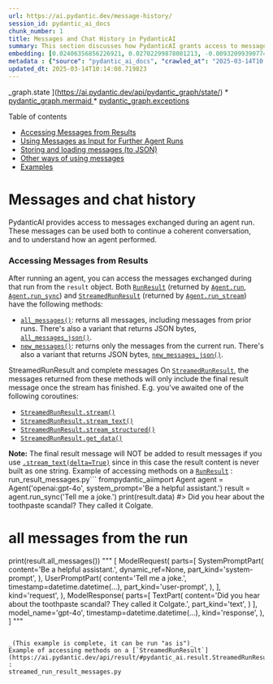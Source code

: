 ```yaml
---
url: https://ai.pydantic.dev/message-history/
session_id: pydantic_ai_docs
chunk_number: 1
title: Messages and Chat History in PydanticAI
summary: This section discusses how PydanticAI grants access to messages exchanged during agent runs, allowing for coherent conversations and further interactions. It includes various aspects such as accessing messages from results, using messages for subsequent agent runs, storing and loading messages in JSON format, and additional utilization methods.
embedding: [0.02406356856226921, 0.02702299878001213, -0.009320993907749653, -0.0034900663886219263, 0.026877453550696373, 0.018338767811655998, -0.008296108804643154, -0.004151086788624525, -0.0062887901440262794, -0.0014637962449342012, -0.02061898447573185, -0.023432869464159012, -0.016774149611592293, -0.024597235023975372, 0.00368715962395072, -0.00032975213252939284, -0.03114679642021656, 0.0022771849762648344, 0.020437052473425865, 0.03514930605888367, 0.040316179394721985, -0.00843559019267559, 0.0037356747779995203, 0.010327685624361038, -0.02818736433982849, -0.0011446569114923477, -0.01340234000235796, 0.04754495248198509, -0.0383998267352581, -0.022219987586140633, -0.010145753622055054, -0.005964344367384911, -0.05186280980706215, -0.02585863322019577, 0.010721871629357338, 0.002810852834954858, -0.02564031444489956, -0.0042299241758883, -0.010327685624361038, -0.015185276046395302, 0.005464030895382166, -0.012783770449459553, 0.011861980892717838, 0.020958591252565384, -0.019212042912840843, 0.00740464124828577, 0.011959010735154152, 0.017538266256451607, 0.02294771745800972, 0.05108656734228134, -0.05176578089594841, 0.03248096629977226, 0.004724173340946436, -0.024196984246373177, 0.001336443703621626, -0.007295481860637665, -0.011595146730542183, -0.011006899178028107, -0.014979085884988308, -0.06535005569458008, 0.006513173226267099, 0.0066829766146838665, -0.013341696001589298, -0.002913947682827711, -0.028793806210160255, 0.0172350462526083, -0.0357314869761467, 0.03643495962023735, -0.020327892154455185, 0.015209533274173737, 0.027217060327529907, 0.010163946077227592, -0.04844248667359352, -0.01909075304865837, -0.04841822758316994, -0.0437607616186142, 0.050310321152210236, 0.06486489623785019, -0.0018814823124557734, -0.03818150609731674, 0.02680468000471592, -0.017416978254914284, 0.002688048407435417, 0.025252191349864006, -0.01681053638458252, -0.013838977552950382, -0.031437888741493225, -0.020897947251796722, -0.0075501869432628155, -0.04477958381175995, -0.042159758508205414, -0.002014899393543601, -0.01176495011895895, 0.03165620565414429, 0.06568966060876846, 0.00888435635715723, -0.012541194446384907, -0.03970973938703537, -0.018654117360711098, 0.006961939390748739, 0.045555826276540756, -0.05705394223332405, -0.07175406813621521, 0.004008573014289141, 0.030225005000829697, 0.013438726775348186, 0.008860099129378796, 0.0022574756294488907, -0.03330572322010994, -0.029958171769976616, -0.04987368360161781, -0.0001345540367765352, -0.007459220942109823, 0.012856543064117432, -0.04672019183635712, 0.028526971116662025, 0.002418182324618101, -0.03890923783183098, 0.02098284848034382, 0.022486822679638863, -0.055695515125989914, -0.009533247910439968, -0.02728983201086521, 0.009187577292323112, 0.02346925623714924, 0.018569214269518852, -0.04114094004034996, -0.05894603952765465, -0.015937261283397675, 0.009466540068387985, 0.03694436699151993, 0.008453783579170704, 0.009339187294244766, -0.029303215444087982, -0.02247469313442707, 0.005530739203095436, -0.02157716080546379, -0.019794225692749023, -0.04773901402950287, 0.01913926936686039, 0.0020861560478806496, -0.03003094531595707, -0.052008356899023056, 0.01480928249657154, -0.0016950018471106887, 0.0316319465637207, -0.06864909082651138, 0.015015472657978535, -0.0451677031815052, -0.02918192744255066, 0.04482809826731682, 0.04509493336081505, -0.03784190118312836, 0.002765369601547718, -0.019806353375315666, 0.030176490545272827, 0.03029777854681015, 0.03655624762177467, 0.003975219093263149, -0.02702299878001213, -0.012783770449459553, 0.056714337319135666, -0.0224261786788702, -0.00957569945603609, -0.04228104650974274, -0.03701714053750038, -0.0005492079071700573, -0.015828102827072144, -0.022911330685019493, -0.051523204892873764, 0.002765369601547718, -0.01950313337147236, -0.008829777128994465, -0.009223963133990765, 0.01682266592979431, -0.043542444705963135, -0.10770387202501297, -0.047690499573946, -0.04082559049129486, -0.03784190118312836, -0.007556251250207424, -0.02274152636528015, -0.06001337245106697, -0.053221236914396286, -0.022486822679638863, 0.007998953573405743, 0.010085109621286392, 0.004017669707536697, -0.007168129552155733, 0.014542448334395885, 0.010952319018542767, 0.022122956812381744, 0.03665327653288841, 0.01850857026875019, -0.025761602446436882, -0.012086363509297371, 0.052056871354579926, 0.02061898447573185, -0.0020876722410321236, 0.002992785070091486, 0.013936007395386696, 0.019017981365323067, 0.04075281694531441, -0.01202571950852871, -0.024500206112861633, -0.05831534042954445, 0.012516936287283897, 0.02214721590280533, -0.022802170366048813, -0.0173927191644907, 0.044439975172281265, -0.01115850917994976, 0.005363968200981617, -0.021322455257177353, -0.0059188613668084145, -0.0022574756294488907, -0.08839479833841324, 0.029836883768439293, -0.027095772325992584, 0.01786574348807335, 0.02612546645104885, 0.015731072053313255, 0.03553742542862892, -0.014530319720506668, 0.0002374594478169456, 0.03648347407579422, 0.027144286781549454, -0.01989125646650791, 0.004251149483025074, 0.04043746739625931, 0.03660476207733154, -0.004157151095569134, -0.031001249328255653, -0.04531325027346611, 0.06729066371917725, -0.07558677345514297, 0.016737764701247215, 0.016725635156035423, 0.04194144159555435, -0.04024340584874153, -0.03366958722472191, -0.007938308641314507, 0.045070674270391464, 0.04099539294838905, -0.0003579895419534296, 0.025737343356013298, -0.0048090750351548195, -0.0626332014799118, 0.03485821187496185, 0.025979921221733093, 0.021225424483418465, -0.005430676508694887, -0.00641007861122489, -0.03432454541325569, 0.0012075750855728984, -0.04536176472902298, -0.03165620565414429, -0.015270177274942398, -0.014190712943673134, 0.002574340905994177, 0.06442826241254807, 0.0002463665441609919, -0.06496193259954453, 0.02036427892744541, -0.011916560120880604, 0.010727936401963234, -0.004727205261588097, -0.01861773058772087, -0.02828439511358738, -0.055598486214876175, 0.015609784051775932, -0.004205666482448578, 0.0470598004758358, 0.011813465505838394, -0.041165195405483246, 0.0347854383289814, 0.005172939505428076, 0.04002508893609047, 0.06408865749835968, -0.011892302893102169, 0.01186804473400116, 0.05928564444184303, 0.030176490545272827, 0.015670428052544594, -0.013766204006969929, -0.004417920485138893, 0.018751146271824837, -0.003499163081869483, 0.03459138050675392, 0.027993304654955864, 0.01633751392364502, 0.01861773058772087, 0.030540354549884796, -0.03922458738088608, 0.03313592076301575, 0.006846715696156025, 0.06175992265343666, 0.02670764923095703, -0.018811792135238647, 0.0034900663886219263, -0.02891509421169758, -0.029060639441013336, 0.0012197039322927594, -0.009478668682277203, 0.0055701578967273235, 0.04900041222572327, -0.00561564089730382, -0.0390305258333683, 0.03248096629977226, -0.05191132426261902, -0.010758258402347565, 0.05627769976854324, -0.03218987211585045, -0.016689248383045197, -0.027799243107438087, -0.01445754710584879, 0.06796987354755402, -0.019478876143693924, 0.02527644857764244, 0.003608322236686945, -0.008047468028962612, -0.025494767352938652, 0.05637472867965698, 0.0066647836938500404, -0.05516184866428375, -0.013741946779191494, -0.018326638266444206, -0.005624737590551376, -0.010176075622439384, 0.02433040179312229, 0.0224261786788702, -0.045919690281152725, -0.012989960610866547, 0.02595566213130951, 0.002866948489099741, -0.005212358199059963, -0.06365201622247696, 0.00856294296681881, 0.013584272004663944, 0.04764198139309883, -0.012917187064886093, 0.0026395332533866167, -0.03177749365568161, -0.024075696244835854, 0.002305990783497691, -0.016931824386119843, 0.018120449036359787, 0.020655371248722076, -0.04320283606648445, -0.009436218068003654, 0.027993304654955864, 0.007744248025119305, 0.034809697419404984, -0.011043285951018333, 0.01131618395447731, -0.008932871744036674, -0.012280425056815147, 0.038472600281238556, 0.013099119998514652, 0.015464238822460175, -0.05123211070895195, 0.007483478635549545, 0.00938770268112421, 0.005861249752342701, -0.0032111036125570536, 0.016373898833990097, -0.06743621081113815, -0.025421995669603348, 0.03898201137781143, 0.0053275818936526775, 0.0645252913236618, -0.008411332964897156, 0.017477622255682945, -0.005106230732053518, -0.026828937232494354, -0.013159763999283314, -0.04764198139309883, 0.02559179812669754, -0.00512745650485158, 0.07966205477714539, 0.018532829359173775, 0.04101965203881264, -0.0009263381944037974, -0.024912584573030472, 0.04679296538233757, 0.053851936012506485, -0.0013447823002934456, -0.00513048842549324, 0.023966537788510323, 0.057975731790065765, 0.050843991339206696, -0.031801752746105194, -0.021443743258714676, 0.014651607722043991, -0.019284814596176147, 0.04208698496222496, -0.009351315908133984, 0.0026819841004908085, 0.03083144687116146, 0.0015433916123583913, 0.010903804562985897, 0.01718652993440628, -0.009975950233638287, 0.014918441884219646, 0.00397825101390481, 0.014445417560636997, 0.013062733225524426, -0.009909241460263729, 0.03061312809586525, 0.004317857790738344, 0.03611961007118225, 0.037453778088092804, 0.009957756847143173, -0.04543453827500343, -0.032020069658756256, -0.0363621860742569, 0.020061058923602104, 0.030200747773051262, 0.01956377737224102, 0.04429443180561066, 0.010655163787305355, -0.05404599756002426, -0.023784605786204338, 0.03138937056064606, -0.032577995210886, 0.05181429535150528, 0.04397908225655556, -0.07587786018848419, -0.007920116186141968, -0.026513587683439255, -0.04072855785489082, 0.011534502729773521, 0.03616812452673912, -0.004942492116242647, 0.00872668158262968, -0.01602216437458992, 0.03985528275370598, 0.0068345870822668076, -0.037138428539037704, -0.030103716999292374, 0.0572965182363987, -0.016252610832452774, 0.016373898833990097, 0.04574988782405853, -0.07257882505655289, 0.0034142611548304558, -0.016313254833221436, -0.009860726073384285, 0.05079547315835953, -0.03531910851597786, 0.0159736480563879, -0.016907567158341408, -0.05758761242032051, -0.0056975106708705425, -0.059673767536878586, -0.038884978741407394, 0.0767996534705162, 0.02627101168036461, 0.03425177186727524, -0.03750229254364967, -0.01887243613600731, 0.0041874730959534645, -0.01882391981780529, 0.03182600811123848, -0.03791467472910881, -0.01781722903251648, 0.040267664939165115, -0.038424085825681686, -0.007792763411998749, 0.06365201622247696, 0.02189251035451889, -0.026101209223270416, -0.02447594702243805, -0.0007197693339549005, 0.00801108218729496, -0.02961856499314308, 0.018423669040203094, -0.002719886600971222, 0.027629438787698746, 0.012735255062580109, 0.011516309343278408, 0.013329567387700081, 0.009223963133990765, -0.00481210695579648, -0.027071513235569, 0.05176578089594841, 0.006137180142104626, -0.08242741972208023, -0.004375469870865345, 0.022074442356824875, -0.004748431034386158, 0.0064161429181694984, -0.00519416481256485, -0.012383519671857357, 0.016094936057925224, 0.009339187294244766, -0.03396068140864372, -0.009696987457573414, 0.022862814366817474, -0.032286904752254486, -0.02813884988427162, -0.01611919514834881, 0.009733373299241066, 0.029278958216309547, 0.040583014488220215, -0.036459214985370636, -0.015670428052544594, 0.009533247910439968, 0.02320242114365101, 0.048636544495821, -0.00216196128167212, 0.0013788945507258177, 0.02554328367114067, 0.006695105694234371, 0.00798682402819395, -0.0018299348885193467, 0.01427561417222023, 0.004590756259858608, -0.014578835107386112, 0.01503972988575697, 0.032966118305921555, 0.004126829095184803, 0.04742366448044777, -0.015670428052544594, -0.010612712241709232, -0.0009073869441635907, 0.005188100505620241, -0.014833539724349976, 0.02426975779235363, 0.006228146143257618, 0.0344700925052166, -0.008550814352929592, 0.013184021227061749, 0.021492259576916695, -0.007653282023966312, -0.013281052000820637, 0.008265786804258823, 0.018811792135238647, -0.04574988782405853, -0.024609364569187164, -0.012274360284209251, 0.017259303480386734, -0.04048598185181618, 0.006895231083035469, -0.012468420900404453, 0.022656625136733055, 0.01839941181242466, -0.009848597459495068, 0.018836049363017082, -0.014287743717432022, 0.0027759824879467487, 0.015439980663359165, 0.044391460716724396, -0.01654370315372944, 0.012480550445616245, -0.008841905742883682, -0.03953993692994118, -0.014020909555256367, 0.016992468386888504, 0.014421160332858562, -0.002845723181962967, -0.0060704718343913555, 0.03374236077070236, 0.02400292456150055, -0.010715807788074017, 0.026974482461810112, 0.04873357713222504, 0.000495007261633873, -0.030443323776125908, 0.006085632834583521, 0.0535123310983181, 0.02009744569659233, 0.012905058450996876, -0.006998326163738966, 0.007228773552924395, -0.021213296800851822, 0.004129861481487751, 0.023335838690400124, -0.06302131712436676, 0.022074442356824875, -0.008241529576480389, -0.040898364037275314, 0.037720613181591034, 0.015476367436349392, -0.0004351212119217962, 0.009260349906980991, -0.014178584329783916, 0.005588351283222437, 0.019212042912840843, 0.0012098492588847876, 0.03114679642021656, -0.027411120012402534, 0.012941445223987103, -0.017101628705859184, -0.04635632783174515, 0.01215913612395525, 0.013159763999283314, -0.017780842259526253, -0.05928564444184303, 0.005979505367577076, 0.04118945449590683, 0.005497385282069445, -0.027774985879659653, 0.03155917674303055, 0.04514344781637192, 0.0034900663886219263, -0.0032444577664136887, -0.014324129559099674, -0.026731906458735466, 0.003420325694605708, -0.018544957041740417, -0.00740464124828577, -0.02918192744255066, -0.015925133600831032, -0.019551649689674377, 0.017247173935174942, -0.06384608149528503, 0.02675616554915905, 0.07243327796459198, -0.0066587189212441444, -0.0196729376912117, 0.044124625623226166, 0.0019284815061837435, 0.005973441060632467, 0.023978665471076965, 0.0004995555500499904, -0.011916560120880604, -0.00025811634259298444, -0.01671350561082363, 0.0056944782845675945, -0.027047256007790565, 0.025664571672677994, 0.024184856563806534, 0.020158089697360992, -0.031074022874236107, 0.002184702781960368, -0.015949390828609467, -0.0006325934664346278, -0.011310119181871414, -0.010461102239787579, 0.05943119153380394, 0.019212042912840843, -0.01978209614753723, -0.009866790845990181, -0.00018486967019271106, -0.011528437957167625, 0.0019072560826316476, 0.010394394397735596, -0.013220408000051975, -0.014639479108154774, -0.04684147983789444, -0.01861773058772087, 0.02025512047111988, -0.023032618686556816, -0.007889794185757637, -0.022377662360668182, -0.017999161034822464, 0.0035355493891984224, -0.006073503755033016, -0.022559594362974167, -0.035197820514440536, 0.035610198974609375, -0.022862814366817474, 0.012589709833264351, -0.062051013112068176, 0.02115265280008316, 0.018908821046352386, -0.003474905388429761, 0.012698868289589882, 0.020121702924370766, -0.03706565871834755, -0.0053275818936526775, 0.01326892338693142, -0.0015828103059902787, 0.02320242114365101, -0.004554369952529669, -0.016276869922876358, -0.03330572322010994, -0.005142617505043745, 0.05530739575624466, -0.02864825911819935, 0.012880801223218441, -0.04456126317381859, 0.0387151762843132, 0.04405185580253601, -0.011649725958704948, -0.011989332735538483, -0.00978188868612051, 0.030782930552959442, 0.041213709861040115, -0.02348138391971588, -0.01052174624055624, -0.016992468386888504, 0.025931404903531075, 0.027580924332141876, 0.03468840941786766, -0.0008065661531873047, 0.0037538681644946337, 0.02627101168036461, -0.06496193259954453, -0.016992468386888504, -0.02617398090660572, -0.021286068484187126, 0.0010112399468198419, -0.028745289891958237, 0.0027941756416112185, -0.0025106645189225674, 0.026901710778474808, 0.02998242899775505, -0.009721244685351849, -0.007768505718559027, 0.006349434144794941, -0.028405683115124702, 0.03330572322010994, -0.019115012139081955, 0.008532620966434479, -0.017962774261832237, -0.01311124861240387, 0.008083854801952839, -2.9161270504118875e-05, 0.010321620851755142, -0.00039646061486564577, -0.0338393934071064, -0.000230636986088939, 0.017113756388425827, -0.02644081600010395, -0.011946882121264935, 0.02886657789349556, -0.035658713430166245, 0.028308652341365814, -2.3013952159089968e-05, 0.0009991111000999808, -0.0028396586421877146, -0.04213550314307213, -0.015670428052544594, -0.007877664640545845, -0.05336678400635719, 0.03806021809577942, 0.004090442787855864, 0.0047090123407542706, -0.032286904752254486, -0.020946461707353592, 0.017841486260294914, -0.03944290429353714, 0.012492679059505463, -0.028163107112050056, -0.023881636559963226, 0.0029291086830198765, -0.02183186635375023, 0.012444163672626019, -0.014554576948285103, 0.007829150184988976, 0.00538216158747673, 0.0020270280074328184, 0.03689585253596306, 0.00714993616566062, 0.01855708658695221, -0.004736301954835653, -0.015500624664127827, 0.002530373865738511, -0.0055489325895905495, 0.04177163541316986, -0.01081283763051033, 0.0363621860742569, -0.0010203365236520767, 0.022498950362205505, 0.04097113385796547, 0.008065661415457726, -0.014117940329015255, -0.0030049136839807034, -0.051571719348430634, 0.005245712120085955, 0.013147634454071522, 0.019054368138313293, 0.054143026471138, -0.034397318959236145, 0.06287577748298645, -0.027362605556845665, 0.03594980761408806, -0.005276034120470285, -0.0003225506516173482, -0.00014914650819264352, 0.0074531566351652145, 0.020048929378390312, -0.006240275222808123, 0.0010984158143401146, -0.0084598483517766, -0.02716854400932789, -0.012122750282287598, -0.016216224059462547, -0.026925968006253242, -0.02285068668425083, 0.02479129657149315, -0.0031534917652606964, -0.016580089926719666, 0.016798408702015877, 0.026998741552233696, -0.06923127174377441, 0.012710997834801674, 0.034809697419404984, -0.04198995605111122, 0.04223253205418587, -0.024936841800808907, -0.014615221880376339, 0.023930151015520096, -0.008186949416995049, -0.023335838690400124, 0.004151086788624525, -0.028405683115124702, -0.01028523501008749, -0.031171053647994995, 0.037672098726034164, 0.013632787391543388, 0.010218526236712933, -0.025664571672677994, 0.03578000143170357, -0.033232953399419785, -0.004111668094992638, -0.013438726775348186, -0.05064992979168892, 0.030055202543735504, 0.008156627416610718, 0.0006045455811545253, -0.011219153180718422, 0.029060639441013336, 0.044609781354665756, -0.010503552854061127, -0.017853615805506706, -0.004245085176080465, 0.030855704098939896, -0.027192801237106323, -0.03277205675840378, 0.024888327345252037, -0.013802590779960155, 0.057878702878952026, -0.017162272706627846, -0.03670179098844528, 0.014906313270330429, -0.022377662360668182, 0.0036052900832146406, -0.0015812942292541265, 0.012298617511987686, -0.00952111929655075, -0.011595146730542183, 0.0026819841004908085, 0.03764783963561058, 0.01406942494213581, 0.0018390314653515816, 0.010442908853292465, -0.022511079907417297, 0.040898364037275314, 0.04718108847737312, 0.028842320665717125, -0.04402759671211243, -0.012140943668782711, 0.01147385872900486, -0.004405791871249676, -0.0007599460077472031, -0.002944269683212042, -0.006488915532827377, -0.021977411583065987, 0.01282015722244978, -0.008672102354466915, -0.01488205511122942, -0.012341069057583809, 0.014530319720506668, -0.003114073071628809, -0.03250522166490555, 0.0225838515907526, -0.007350061554461718, -0.026610618457198143, 0.004257213789969683, -0.009502925910055637, 0.01176495011895895, 0.010539939627051353, -0.012019654735922813, 0.005958280060440302, -0.0112130893394351, -0.014772895723581314, 0.030952734872698784, 0.03199581429362297, -0.01830238103866577, 0.006209953222423792, 0.01750187948346138, -0.02231701835989952, -0.0103883296251297, -0.006907359696924686, 0.04543453827500343, -0.0103883296251297, 0.003908510319888592, 0.0038508984725922346, -0.021552903577685356, -0.012892929837107658, -0.007513800635933876, -0.0011082703713327646, 0.032747797667980194, -0.02527644857764244, 0.050843991339206696, 0.012747383676469326, 0.02104349248111248, 0.00120302673894912, -0.015439980663359165, 0.0406072698533535, -0.03366958722472191, -0.011807400733232498, -0.0031171052251011133, 0.012037848122417927, 0.004032830707728863, 0.02137097157537937, 0.01557339821010828, 0.006206920836120844, -0.015439980663359165, -0.012104556895792484, 0.04553157091140747, -0.04492512717843056, -0.05433708801865578, -0.0007011970737949014, -0.0012795899529010057, 0.01250480767339468, 0.005861249752342701, 0.018848177045583725, 0.007841278798878193, 0.031001249328255653, -0.02072814479470253, 0.009126933291554451, 0.00551254628226161, 0.010527811013162136, -0.03374236077070236, 0.0026107272133231163, -0.03318443521857262, 0.04664742201566696, -0.06108070909976959, 0.01898159459233284, 0.006270597223192453, -0.02823588065803051, 0.0005059989634901285, -0.005636866670101881, 0.003823608858510852, -0.013074861839413643, 0.01978209614753723, 0.0012553322594612837, -0.050261806696653366, -0.028696775436401367, 0.001552488305605948, -0.0037538681644946337, -0.025519026443362236, 0.0021513483952730894, 0.0273868627846241, -0.015767458826303482, 0.025931404903531075, 0.0123168108984828, -0.007416769862174988, 0.03917606920003891, -0.00861752312630415, -0.01324466522783041, -0.01892095059156418, 0.007228773552924395, -0.023129649460315704, 0.06792136281728745, -0.0018769340822473168, -0.012723126448690891, 0.012062106281518936, -0.006822458002716303, -0.01429987233132124, -0.012262231670320034, -0.009187577292323112, 0.04048598185181618, -0.013681302778422832, 0.02728983201086521, 0.010309492237865925, 0.005439773201942444, 0.042159758508205414, 0.02976411022245884, 0.041480544954538345, 0.01496695727109909, 0.0023999891709536314, 0.049558334052562714, -0.005594415590167046, 0.023930151015520096, 0.020424922928214073, -0.013487241230905056, -0.0006174324662424624, 0.01427561417222023, -0.003044332377612591, 0.032020069658756256, -0.05428857356309891, 0.009830404072999954, 0.02554328367114067, 0.027532408013939857, 0.0009756115032359958, 0.026295268908143044, 0.006695105694234371, -0.006761814001947641, 0.013378082774579525, -0.0035021952353417873, -0.04378502070903778, -0.004702948033809662, 0.014942699111998081, 0.05302717536687851, 0.01012756023555994, -0.046598903834819794, 0.022777913138270378, 0.031753234565258026, 0.0011348022380843759, -0.0003379011759534478, 0.0035173562355339527, -0.021116266027092934, 0.02263236790895462, -0.020740272477269173, -0.014117940329015255, 0.009866790845990181, 0.0011514793150126934, -0.006598074920475483, -0.020388538017868996, -0.00490610534325242, 0.01607067883014679, 0.0041905054822564125, -0.017623167484998703, -0.004157151095569134, -0.008344624191522598, 0.016931824386119843, 0.005309388507157564, 0.015452109277248383, 0.002330248476937413, -0.002057350240647793, -0.0025273417122662067, -0.006258468143641949, 0.04077707603573799, -0.002654694253578782, -0.034809697419404984, -0.005800605285912752, 0.043130062520504, -0.04325135052204132, 0.007143871858716011, 0.0025682763662189245, 0.04252362251281738, 0.00245305267162621, -0.0037508357781916857, 0.020206604152917862, -0.027483893558382988, -0.033281467854976654, 0.03160769119858742, 0.011746756732463837, 0.013014217838644981, 0.023760346695780754, 0.020473439246416092, -0.008023210801184177, -0.006325176917016506, 0.029206184670329094, 0.005861249752342701, 0.0021225425880402327, 0.0077988277189433575, -0.00042337144259363413, 0.008866162970662117, 0.025300707668066025, 0.001654067076742649, 0.03759932518005371, 0.01707737147808075, 0.006895231083035469, -0.005888539366424084, -0.008156627416610718, 0.0014653124380856752, -0.03830279782414436, -0.035197820514440536, 0.009430153295397758, 0.03034629300236702, 0.025082388892769814, -0.011310119181871414, 0.024670008569955826, 0.009884984232485294, 0.01548849605023861, -0.018265994265675545, -0.028163107112050056, -0.023396482691168785, -0.01765955425798893, -0.013741946779191494, 0.003001881530508399, -0.033548299223184586, -0.010673357173800468, -0.04567711427807808, -0.02627101168036461, 0.0014850216684862971, -0.019393974915146828, -0.014239228330552578, -0.05462817847728729, 0.018836049363017082, 0.007125678472220898, 0.008508363738656044, 0.0243182722479105, -0.016846923157572746, -0.01744123548269272, 0.014251356944441795, -0.016749892383813858, 0.013293180614709854, 0.005900668445974588, 0.02653784677386284, -0.018799662590026855, -0.02405143901705742, -0.00023480626987293363, -0.011352570727467537, -0.005879442673176527, -0.013353824615478516, 0.01451819110661745, -0.0012864123564213514, -0.029206184670329094, 0.006034085061401129, 0.010218526236712933, -0.024196984246373177, -0.005391257815063, 0.01055206824094057, 0.004997071344405413, -0.002521277405321598, 0.007877664640545845, -0.036192383617162704, -0.03791467472910881, -0.0018754178890958428, -0.005336678586900234, -0.011771014891564846, 0.02680468000471592, 0.008453783579170704, -0.01893308013677597, -0.01733207516372204, -0.02442743256688118, 0.015245920047163963, 0.006616268306970596, 0.023432869464159012, 0.002037640893831849, 0.023250937461853027, -0.002148316241800785, 0.0032990374602377415, -0.012444163672626019, -0.05710245668888092, 0.01141927856951952, -0.02612546645104885, -0.014530319720506668, -0.015379336662590504, -0.02792053110897541, 0.0017738391179591417, -0.0006651896401308477, -0.00699226139113307, -0.003756900317966938, 0.030540354549884796, -0.0036143867764621973, 0.023020489141345024, 0.004572562873363495, 0.01049142424017191, 0.04203847050666809, 0.06850354373455048, 0.012577580288052559, -0.016276869922876358, 0.012492679059505463, -0.006986197084188461, -0.005154746118932962, -0.006488915532827377, -0.02433040179312229, 0.001483505591750145, -0.012650353834033012, -0.0012378970859572291, 0.020024672150611877, 0.002609211253002286, -0.00512745650485158, 0.0004999345983378589, -0.0007345513440668583, 0.01846005581319332, 0.048078618943691254, 0.02368757501244545, 0.001722291694022715, 0.008787326514720917, 0.050843991339206696, 0.000990014523267746, 0.0066829766146838665, -0.012565451674163342, 0.004354244563728571, 0.02527644857764244, -0.013887492939829826, 0.044124625623226166, 0.04373650625348091, 0.005248744506388903, -0.048296939581632614, -0.0009619665797799826, 0.007914051413536072, -0.03835131227970123, 0.018860306590795517, 0.0022438305895775557, -0.005706607364118099, -0.006109890062361956, 0.0017010662704706192, 0.03662902116775513, 0.01860560104250908, -0.008120241574943066, -0.0026243722531944513, 0.020534083247184753, 0.011310119181871414, 0.045919690281152725, -0.04065578430891037, -0.0039448970928788185, -0.018265994265675545, -0.002531890058889985, -0.014554576948285103, 1.026922109303996e-05, -0.024342531338334084, -0.005594415590167046, -0.03917606920003891, 0.011328312568366528, 0.05074695870280266, -0.018435798585414886, 0.010624841786921024, -0.007350061554461718, 0.01570681482553482, 0.0074288989417254925, 0.031801752746105194, -0.004308761563152075, -0.04907318204641342, 0.01427561417222023, 0.001450909418053925, 0.00045483052963390946, 0.042184017598629, -0.020716015249490738, -0.012298617511987686, 0.013669174164533615, 0.019321201369166374, -0.006980132777243853, 0.023723961785435677, 0.0015570365358144045, -0.0010097237536683679, 0.03451860696077347, 0.03684733808040619, 0.022086571902036667, -0.016204096376895905, -0.015524882823228836, 0.013475112617015839, -0.003769029164686799, 0.01813257671892643, 0.024281887337565422, -0.015876617282629013, 0.008362817578017712, -0.009381637908518314, 0.04451274871826172, -0.001799612888135016, 0.01474863849580288, 0.008641780354082584, 0.013171892613172531, 0.023335838690400124, 0.02675616554915905, -0.023930151015520096, -0.00512745650485158, -0.016470929607748985, -0.013766204006969929, -0.0020816077012568712, -0.002992785070091486, 0.01340234000235796, -0.003026139223948121, 0.011085736565291882, -0.029739852994680405, 0.007865536026656628, 0.00914512574672699, 0.03983102738857269, -0.03245670720934868, 0.01451819110661745, 0.00038167863385751843, -0.00586731405928731, -0.023760346695780754, -0.0280175618827343, -0.033863648772239685, -0.005336678586900234, -0.01940610259771347, -0.04303303360939026, 0.005903700366616249, 0.019078625366091728, 0.014130068942904472, 0.00798076018691063, -0.020024672150611877, -0.008374946191906929, 0.005291195120662451, -0.02607695199549198, 0.0033566493075340986, 0.010079044848680496, 0.005357903894037008, 0.00688916677609086, 0.03197155520319939, -0.010746129788458347, -0.03442157432436943, 0.010758258402347565, -0.022195730358362198, 0.0011234314879402518, 0.008447718806564808, -0.008441654965281487, 0.028041819110512733, 0.03929735720157623, -0.01888456381857395, -0.03844834119081497, 0.02716854400932789, -0.0035112916957587004, 0.00022059281764086336, -0.02966707944869995, 0.01218339428305626, 0.010849224403500557, -0.033499784767627716, -0.01055206824094057, 0.018265994265675545, 0.021189039573073387, 0.034130483865737915, -0.02733834832906723, -0.0002662653860170394, -0.03138937056064606, -0.0218803808093071, 0.008283980190753937, 0.01400878094136715, -0.004505854565650225, -0.02918192744255066, -0.005006168037652969, -0.012310747057199478, 0.01112818717956543, 6.79403092362918e-05, 0.026319527998566628, -0.013450855389237404, 0.015452109277248383, -0.0029184960294514894, -0.007356125861406326, 0.02124968357384205, 0.010776451788842678, 0.06525301933288574, 0.004020702093839645, -0.0017116789240390062, -0.006713298615068197, -0.025737343356013298, -0.020388538017868996, 0.011012963950634003, -0.007713926024734974, 0.023457126691937447, -0.0008005017298273742, -0.01004265807569027, -0.0051790038123726845, -0.005533771589398384, -0.013050604611635208, -0.012808027677237988, -0.02648933045566082, 0.014263485558331013, -0.023978665471076965, 0.00014137649850454181, 0.005879442673176527, 0.013305309228599072, 0.03590128943324089, 0.00021377035591285676, 0.02389376424252987, 0.006258468143641949, -0.007410705555230379, -0.026901710778474808, -0.0035598070826381445, -0.0605955570936203, -0.01031555701047182, -0.010060851462185383, 0.030758673325181007, -0.0023757314775139093, 0.005333646200597286, -0.004881847649812698, 0.0027865951415151358, -0.026731906458735466, 0.006037117447704077, 0.020315764471888542, -0.015342949889600277, 0.021189039573073387, 0.013923878781497478, 0.014639479108154774, -0.01427561417222023, 0.04097113385796547, -0.0041905054822564125, -0.03267502784729004, -0.0009831920033320785, -0.011382892727851868, -0.03134085610508919, -0.027362605556845665, -0.0015153437852859497, -0.014214970171451569, -0.006079568061977625, -0.012480550445616245, -0.023384355008602142, 0.04397908225655556, -0.010012336075305939, 0.033766619861125946, 0.01728356070816517, 0.014033038169145584, -0.01839941181242466, -0.03539188206195831, -0.035197820514440536, 0.040583014488220215, -0.008095983415842056, 0.0011188831413164735, 0.03864240273833275, -0.021698448807001114, 0.031122537329792976, 0.006507108919322491, 0.003802383318543434, 0.02146800234913826, -0.017695941030979156, 0.004517983179539442, -0.0031868459191173315, 0.040049344301223755, 0.006018924061208963, -0.02036427892744541, -0.03522207587957382, -0.013899621553719044, -0.017780842259526253, 0.02755666710436344, -0.029060639441013336, -0.008362817578017712, -0.0204613097012043, -0.04053449630737305, -0.004590756259858608, -0.006458593532443047, -0.006919488776475191, 0.013838977552950382, 0.004627142567187548, 0.0019087721593677998, -0.03267502784729004, -0.03781764209270477, 0.025421995669603348, 0.006234210450202227, -0.0026167917530983686, 0.001460764091461897, -0.00866603758186102, -3.110377656412311e-05, 0.020315764471888542, 0.01803554780781269, -0.035197820514440536, 0.01581597328186035, -0.02040066570043564, -0.024888327345252037, 0.002058866200968623, -0.0014440870145335793, 0.011225217953324318, 0.0006318354280665517, 0.007271224167197943, 0.02214721590280533, 0.00025299948174506426, 0.02881806343793869, -0.0027395959477871656, 0.02595566213130951, 0.0003699288354255259, 0.014554576948285103, -0.04315432161092758, 0.03029777854681015, -0.004175344482064247, 0.009721244685351849, -0.014372644945979118, -0.026513587683439255, -0.013305309228599072, -0.023554157465696335, -0.03769635409116745, 0.028090333566069603, -0.012892929837107658, 0.0043390835635364056, 0.006773943081498146, 0.0030867832247167826, 0.005030425731092691, -0.03420325741171837, 0.024815553799271584, 0.001742000924423337, -0.0024045375175774097, 0.0018981595057994127, -0.018787533044815063, 0.015100373886525631, 0.024888327345252037, 0.0228992011398077, -0.015294435434043407, -0.0061917598359286785, -0.025761602446436882, 0.014469675719738007, -0.009139061905443668, 0.00890861451625824, -0.028405683115124702, 0.013184021227061749, 0.002631952753290534, -0.05652027577161789, 0.0037720613181591034, 0.006003763061016798, -0.019588034600019455, 0.008508363738656044, 0.007544122636318207, 0.0011150928912684321, 0.011801336891949177, -0.002249895129352808, -0.007889794185757637, 0.012128814123570919, -0.0035385815426707268, 0.0050789411179721355, -0.0032656833063811064, -0.04012211784720421, -0.02891509421169758, 0.0043117934837937355, -0.026950225234031677, -0.022705141454935074, 0.0051790038123726845, -0.009921370074152946, -0.01525804866105318, -0.020376408472657204, -0.02241404913365841, -0.008605393581092358, 0.0437607616186142, 0.004302696790546179, -0.0018936111591756344, 0.002507632365450263, 0.020109575241804123, 0.0204613097012043, 0.02670764923095703, -0.004524047952145338, 0.024415303021669388, -0.028090333566069603, 0.013669174164533615, 0.0043360511772334576, 0.03007945977151394, -0.0399765707552433, -0.0028730130288749933, 0.016094936057925224, -0.0026713714469224215, 0.038157250732183456, 0.01638602837920189, -0.02120116725564003, -0.0009316445793956518, 0.04562859982252121, -0.009515054523944855, -0.004545273259282112, -0.015888746827840805, 0.0036356120835989714, 0.009660600684583187, 0.020655371248722076, -0.04361521825194359, 0.021273940801620483, -0.044803839176893234, -0.000612126081250608, -0.01728356070816517, 0.013378082774579525, -0.010533875785768032, -0.014469675719738007, 0.03951567783951759, 0.01282015722244978]
metadata : {"source": "pydantic_ai_docs", "crawled_at": "2025-03-14T10:14:08.717420", "url_path": "/message-history/", "chunk_size": 4668}
updated_dt: 2025-03-14T10:14:08.719823
---
```

_graph.state  ](https://ai.pydantic.dev/api/pydantic_graph/state/)
    * [ pydantic_graph.mermaid  ](https://ai.pydantic.dev/api/pydantic_graph/mermaid/)
    * [ pydantic_graph.exceptions  ](https://ai.pydantic.dev/api/pydantic_graph/exceptions/)


Table of contents 
  * [ Accessing Messages from Results  ](https://ai.pydantic.dev/message-history/#accessing-messages-from-results)
  * [ Using Messages as Input for Further Agent Runs  ](https://ai.pydantic.dev/message-history/#using-messages-as-input-for-further-agent-runs)
  * [ Storing and loading messages (to JSON)  ](https://ai.pydantic.dev/message-history/#storing-and-loading-messages-to-json)
  * [ Other ways of using messages  ](https://ai.pydantic.dev/message-history/#other-ways-of-using-messages)
  * [ Examples  ](https://ai.pydantic.dev/message-history/#examples)


# Messages and chat history
PydanticAI provides access to messages exchanged during an agent run. These messages can be used both to continue a coherent conversation, and to understand how an agent performed.
### Accessing Messages from Results
After running an agent, you can access the messages exchanged during that run from the `result` object.
Both [`RunResult`](https://ai.pydantic.dev/api/agent/#pydantic_ai.agent.AgentRunResult) (returned by [`Agent.run`](https://ai.pydantic.dev/api/agent/#pydantic_ai.agent.Agent.run), [`Agent.run_sync`](https://ai.pydantic.dev/api/agent/#pydantic_ai.agent.Agent.run_sync)) and [`StreamedRunResult`](https://ai.pydantic.dev/api/result/#pydantic_ai.result.StreamedRunResult) (returned by [`Agent.run_stream`](https://ai.pydantic.dev/api/agent/#pydantic_ai.agent.Agent.run_stream)) have the following methods:
  * [`all_messages()`](https://ai.pydantic.dev/api/agent/#pydantic_ai.agent.AgentRunResult.all_messages): returns all messages, including messages from prior runs. There's also a variant that returns JSON bytes, [`all_messages_json()`](https://ai.pydantic.dev/api/agent/#pydantic_ai.agent.AgentRunResult.all_messages_json).
  * [`new_messages()`](https://ai.pydantic.dev/api/agent/#pydantic_ai.agent.AgentRunResult.new_messages): returns only the messages from the current run. There's also a variant that returns JSON bytes, [`new_messages_json()`](https://ai.pydantic.dev/api/agent/#pydantic_ai.agent.AgentRunResult.new_messages_json).


StreamedRunResult and complete messages
On [`StreamedRunResult`](https://ai.pydantic.dev/api/result/#pydantic_ai.result.StreamedRunResult), the messages returned from these methods will only include the final result message once the stream has finished.
E.g. you've awaited one of the following coroutines:
  * [`StreamedRunResult.stream()`](https://ai.pydantic.dev/api/result/#pydantic_ai.result.StreamedRunResult.stream)
  * [`StreamedRunResult.stream_text()`](https://ai.pydantic.dev/api/result/#pydantic_ai.result.StreamedRunResult.stream_text)
  * [`StreamedRunResult.stream_structured()`](https://ai.pydantic.dev/api/result/#pydantic_ai.result.StreamedRunResult.stream_structured)
  * [`StreamedRunResult.get_data()`](https://ai.pydantic.dev/api/result/#pydantic_ai.result.StreamedRunResult.get_data)


**Note:** The final result message will NOT be added to result messages if you use [`.stream_text(delta=True)`](https://ai.pydantic.dev/api/result/#pydantic_ai.result.StreamedRunResult.stream_text) since in this case the result content is never built as one string.
Example of accessing methods on a [`RunResult`](https://ai.pydantic.dev/api/agent/#pydantic_ai.agent.AgentRunResult) :
run_result_messages.py```
frompydantic_aiimport Agent
agent = Agent('openai:gpt-4o', system_prompt='Be a helpful assistant.')
result = agent.run_sync('Tell me a joke.')
print(result.data)
#> Did you hear about the toothpaste scandal? They called it Colgate.
# all messages from the run
print(result.all_messages())
"""
[
  ModelRequest(
    parts=[
      SystemPromptPart(
        content='Be a helpful assistant.',
        dynamic_ref=None,
        part_kind='system-prompt',
      ),
      UserPromptPart(
        content='Tell me a joke.',
        timestamp=datetime.datetime(...),
        part_kind='user-prompt',
      ),
    ],
    kind='request',
  ),
  ModelResponse(
    parts=[
      TextPart(
        content='Did you hear about the toothpaste scandal? They called it Colgate.',
        part_kind='text',
      )
    ],
    model_name='gpt-4o',
    timestamp=datetime.datetime(...),
    kind='response',
  ),
]
"""

```

_(This example is complete, it can be run "as is")_
Example of accessing methods on a [`StreamedRunResult`](https://ai.pydantic.dev/api/result/#pydantic_ai.result.StreamedRunResult) :
streamed_run_result_messages.py
